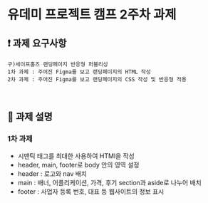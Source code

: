 # 유데미 프로젝트 캠프 2주차 과제

## ❗️ 과제 요구사항

```
구)세이프홈즈 랜딩페이지 반응형 퍼블리싱
1차 과제 : 주어진 Figma를 보고 랜딩페이지의 HTML 작성
2차 과제 : 주어진 Figma를 보고 랜딩페이지의 CSS 작성 및 반응형 적용
```
<br/> 

## 📝 과제 설명
### 1차 과제
- 시맨틱 태그를 최대한 사용하여 HTMl을 작성
- header, main, footer로 body 안의 영역 설정
- header : 로고와 nav 배치
- main : 배너, 어플리케이션, 가격, 후기 section과 aside로 나누어 배치
- footer : 사업자 등록 번호, 대표 등 웹사이트의 정보 표시  
<br/> 
